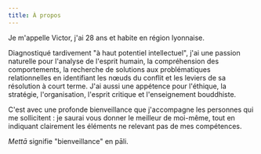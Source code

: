 ```yaml
---
title: À propos
---
```


Je m'appelle Victor, j'ai 28 ans et habite en région lyonnaise.

Diagnostiqué tardivement "à haut potentiel intellectuel", j'ai une passion naturelle pour l'analyse de l'esprit humain, la compréhension des comportements, la recherche de solutions aux problématiques relationnelles en identifiant les nœuds du conflit et les leviers de sa résolution à court terme. J'ai aussi une appétence pour l'éthique, la stratégie, l'organisation, l'esprit critique et l'enseignement bouddhiste.

C'est avec une profonde bienveillance que j'accompagne les personnes qui me sollicitent : je saurai vous donner le meilleur de moi-même, tout en indiquant clairement les éléments ne relevant pas de mes compétences.

*Mettā* signifie "bienveillance" en pāli.
